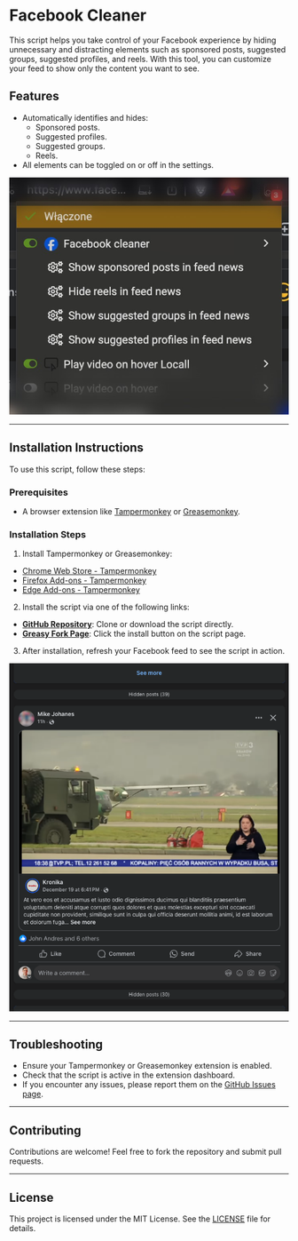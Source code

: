 # Facebook Cleaner

This script helps you take control of your Facebook experience by hiding unnecessary and distracting elements such as sponsored posts, suggested groups, suggested profiles, and reels. With this tool, you can customize your feed to show only the content you want to see.

## Features
- Automatically identifies and hides:
  - Sponsored posts.
  - Suggested profiles.
  - Suggested groups.
  - Reels.
- All elements can be toggled on or off in the settings.

![Settings Screenshot](https://raw.githubusercontent.com/anwaro/GreasyForkApp/main/github/facebook-cleaner/settings.jpg)

---

## Installation Instructions

To use this script, follow these steps:

### Prerequisites
- A browser extension like [Tampermonkey](https://www.tampermonkey.net/) or [Greasemonkey](https://www.greasespot.net/).

### Installation Steps

1. Install Tampermonkey or Greasemonkey:
  - [Chrome Web Store - Tampermonkey](https://chrome.google.com/webstore/detail/dhdgffkkebhmkfjojejmpbldmpobfkfo)
  - [Firefox Add-ons - Tampermonkey](https://addons.mozilla.org/en-US/firefox/addon/tampermonkey/)
  - [Edge Add-ons - Tampermonkey](https://microsoftedge.microsoft.com/addons/detail/tampermonkey/dhbdgbhfblhlncplflalpeoipjkdplfp)

2. Install the script via one of the following links:
  - **[GitHub Repository](https://github.com/anwaro/GreasyForkApp/tree/main/apps/facebook-cleaner)**: Clone or download the script directly.
  - **[Greasy Fork Page](https://greasyfork.org/en/scripts/521647-facebook-cleaner)**: Click the install button on the script page.

3. After installation, refresh your Facebook feed to see the script in action.

![Example Screenshot](https://raw.githubusercontent.com/anwaro/GreasyForkApp/main/github/facebook-cleaner/example.png)

---

## Troubleshooting

- Ensure your Tampermonkey or Greasemonkey extension is enabled.
- Check that the script is active in the extension dashboard.
- If you encounter any issues, please report them on the [GitHub Issues page](https://github.com/anwaro/GreasyForkApp/issues).

---

## Contributing
Contributions are welcome! Feel free to fork the repository and submit pull requests.

---

## License
This project is licensed under the MIT License. See the [LICENSE](https://github.com/anwaro/GreasyForkApp/tree/main/LICENSE) file for details.
